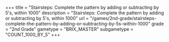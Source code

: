 +++
title = "Stairsteps: Complete the pattern by adding or subtracting by 5's, within 1000"
description = "Stairsteps: Complete the pattern by adding or subtracting by 5's, within 1000"
url = "/games/2nd-grade/stairsteps-complete-the-pattern-by-adding-or-subtracting-by-5s-within-1000"
grade = "2nd Grade"
gametype = "BRIX_MASTER"
subgametype = "COUNT_1000_BY_5"
+++